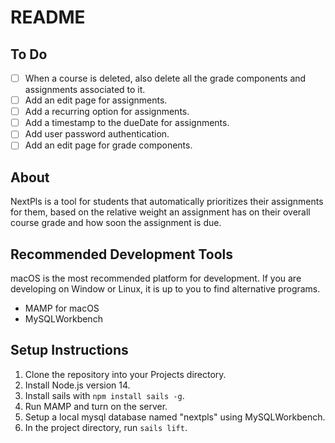 # README

## To Do
- [ ] When a course is deleted, also delete all the grade components and assignments associated to it.
- [ ] Add an edit page for assignments.
- [ ] Add a recurring option for assignments.
- [ ] Add a timestamp to the dueDate for assignments.
- [ ] Add user password authentication.
- [ ] Add an edit page for grade components.

## About
NextPls is a tool for students that automatically prioritizes their assignments for them, based on the relative weight an assignment has on their overall course grade and how soon the assignment is due.

## Recommended Development Tools
macOS is the most recommended platform for development. If you are developing on Window or Linux, it is up to you to find alternative programs.
- MAMP for macOS
- MySQLWorkbench

## Setup Instructions
1. Clone the repository into your Projects directory.
2. Install Node.js version 14.
3. Install sails with `npm install sails -g`.
4. Run MAMP and turn on the server.
5. Setup a local mysql database named "nextpls" using MySQLWorkbench.
6. In the project directory, run `sails lift`.
